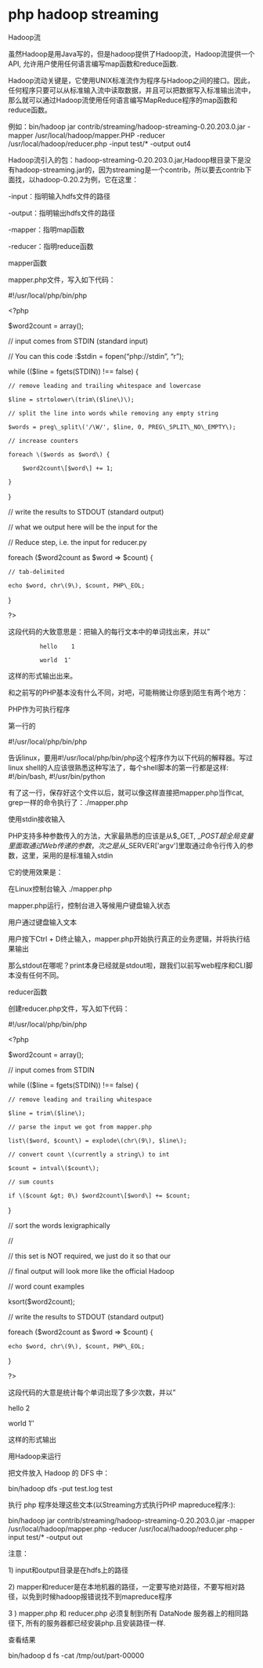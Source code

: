 # php   hadoop streaming

Hadoop流

虽然Hadoop是用Java写的，但是hadoop提供了Hadoop流，Hadoop流提供一个API, 允许用户使用任何语言编写map函数和reduce函数.

Hadoop流动关键是，它使用UNIX标准流作为程序与Hadoop之间的接口。因此，任何程序只要可以从标准输入流中读取数据，并且可以把数据写入标准输出流中，那么就可以通过Hadoop流使用任何语言编写MapReduce程序的map函数和reduce函数。

例如：bin/hadoop jar contrib/streaming/hadoop-streaming-0.20.203.0.jar -mapper /usr/local/hadoop/mapper.PHP -reducer /usr/local/hadoop/reducer.php -input test/\* -output out4

Hadoop流引入的包：hadoop-streaming-0.20.203.0.jar,Hadoop根目录下是没有hadoop-streaming.jar的，因为streaming是一个contrib，所以要去contrib下面找，以hadoop-0.20.2为例，它在这里：

-input：指明输入hdfs文件的路径

-output：指明输出hdfs文件的路径

-mapper：指明map函数

-reducer：指明reduce函数

mapper函数

mapper.php文件，写入如下代码：

\#!/usr/local/php/bin/php  

&lt;?php  

$word2count = array\(\);  

// input comes from STDIN \(standard input\)  

// You can this code :$stdin = fopen\(“php://stdin”, “r”\);  

while \(\($line = fgets\(STDIN\)\) !== false\) {  

    // remove leading and trailing whitespace and lowercase  

    $line = strtolower\(trim\($line\)\);  

    // split the line into words while removing any empty string  

    $words = preg\_split\('/\W/', $line, 0, PREG\_SPLIT\_NO\_EMPTY\);  

    // increase counters  

    foreach \($words as $word\) {  

        $word2count\[$word\] += 1;  

    }  

}  

// write the results to STDOUT \(standard output\)  

// what we output here will be the input for the  

// Reduce step, i.e. the input for reducer.py  

foreach \($word2count as $word =&gt; $count\) {  

    // tab-delimited  

    echo $word, chr\(9\), $count, PHP\_EOL;  

}  

?&gt;  

这段代码的大致意思是：把输入的每行文本中的单词找出来，并以”

             hello    1

             world  1″

这样的形式输出出来。

和之前写的PHP基本没有什么不同，对吧，可能稍微让你感到陌生有两个地方：

PHP作为可执行程序

第一行的

\#!/usr/local/php/bin/php  

告诉linux，要用\#!/usr/local/php/bin/php这个程序作为以下代码的解释器。写过linux shell的人应该很熟悉这种写法了，每个shell脚本的第一行都是这样: \#!/bin/bash, \#!/usr/bin/python

有了这一行，保存好这个文件以后，就可以像这样直接把mapper.php当作cat, grep一样的命令执行了：./mapper.php

使用stdin接收输入

PHP支持多种参数传入的方法，大家最熟悉的应该是从$\_GET, $\_POST超全局变量里面取通过Web传递的参数，次之是从$\_SERVER\['argv'\]里取通过命令行传入的参数，这里，采用的是标准输入stdin

它的使用效果是：

在Linux控制台输入 ./mapper.php

mapper.php运行，控制台进入等候用户键盘输入状态

用户通过键盘输入文本

用户按下Ctrl + D终止输入，mapper.php开始执行真正的业务逻辑，并将执行结果输出

那么stdout在哪呢？print本身已经就是stdout啦，跟我们以前写web程序和CLI脚本没有任何不同。

reducer函数

创建reducer.php文件，写入如下代码：

\#!/usr/local/php/bin/php  

&lt;?php  

$word2count = array\(\);  

// input comes from STDIN  

while \(\($line = fgets\(STDIN\)\) !== false\) {  

    // remove leading and trailing whitespace  

    $line = trim\($line\);  

    // parse the input we got from mapper.php  

    list\($word, $count\) = explode\(chr\(9\), $line\);  

    // convert count \(currently a string\) to int  

    $count = intval\($count\);  

    // sum counts  

    if \($count &gt; 0\) $word2count\[$word\] += $count;  

}  

// sort the words lexigraphically  

//  

// this set is NOT required, we just do it so that our  

// final output will look more like the official Hadoop  

// word count examples  

ksort\($word2count\);  

// write the results to STDOUT \(standard output\)  

foreach \($word2count as $word =&gt; $count\) {  

    echo $word, chr\(9\), $count, PHP\_EOL;  

}  

?&gt;  

这段代码的大意是统计每个单词出现了多少次数，并以”

hello   2

world  1″

这样的形式输出

用Hadoop来运行

把文件放入 Hadoop 的 DFS 中：

bin/hadoop dfs -put test.log test

执行 php 程序处理这些文本\(以Streaming方式执行PHP mapreduce程序:\):

bin/hadoop jar contrib/streaming/hadoop-streaming-0.20.203.0.jar -mapper /usr/local/hadoop/mapper.php -reducer /usr/local/hadoop/reducer.php -input test/\* -output out

注意：

1\) input和output目录是在hdfs上的路径

2\) mapper和reducer是在本地机器的路径，一定要写绝对路径，不要写相对路径，以免到时候hadoop报错说找不到mapreduce程序

3 \) mapper.php 和 reducer.php 必须复制到所有 DataNode 服务器上的相同路径下, 所有的服务器都已经安装php.且安装路径一样.

查看结果

bin/hadoop d fs -cat /tmp/out/part-00000

